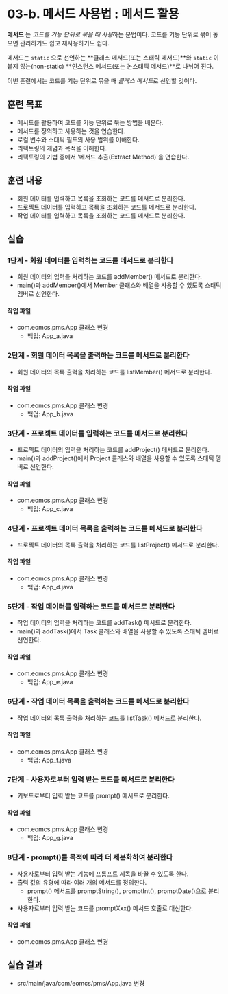 # 03-b. 메서드 사용법 : 메서드 활용

**메서드** 는 *코드를 기능 단위로 묶을 때 사용*하는 문법이다.
코드를 기능 단위로 묶어 놓으면 관리하기도 쉽고 재사용하기도 쉽다.

메서드는 `static` 으로 선언하는 **클래스 메서드(또는 스태틱 메서드)**와
`static` 이 붙지 않는(non-static) **인스턴스 메서드(또는 논스태틱 메서드)**로 나뉘어 진다.

이번 훈련에서는 코드를 기능 단위로 묶을 때 *클래스 메서드*로 선언할 것이다.  

## 훈련 목표

- 메서드를 활용하여 코드를 기능 단위로 묶는 방법을 배운다.
- 메서드를 정의하고 사용하는 것을 연습한다.
- 로컬 변수와 스태틱 필드의 사용 범위를 이해한다.
- 리팩토링의 개념과 목적을 이해한다.
- 리팩토링의 기법 중에서 '메서드 추출(Extract Method)'을 연습한다.

## 훈련 내용

- 회원 데이터를 입력하고 목록을 조회하는 코드를 메서드로 분리한다.
- 프로젝트 데이터를 입력하고 목록을 조회하는 코드를 메서드로 분리한다.
- 작업 데이터를 입력하고 목록을 조회하는 코드를 메서드로 분리한다.

## 실습

### 1단계 - 회원 데이터를 입력하는 코드를 메서드로 분리한다

- 회원 데이터의 입력을 처리하는 코드를 addMember() 메서드로 분리한다.
- main()과 addMember()에서 Member 클래스와 배열을 사용할 수 있도록 스태틱 멤버로 선언한다.

#### 작업 파일

- com.eomcs.pms.App 클래스 변경
  - 백업: App_a.java

### 2단계 - 회원 데이터 목록을 출력하는 코드를 메서드로 분리한다

- 회원 데이터의 목록 출력을 처리하는 코드를 listMember() 메서드로 분리한다.

#### 작업 파일

- com.eomcs.pms.App 클래스 변경
  - 백업: App_b.java

### 3단계 - 프로젝트 데이터를 입력하는 코드를 메서드로 분리한다

- 프로젝트 데이터의 입력을 처리하는 코드를 addProject() 메서드로 분리한다.
- main()과 addProject()에서 Project 클래스와 배열을 사용할 수 있도록 스태틱 멤버로 선언한다.

#### 작업 파일

- com.eomcs.pms.App 클래스 변경
    - 백업: App_c.java

### 4단계 - 프로젝트 데이터 목록을 출력하는 코드를 메서드로 분리한다

- 프로젝트 데이터의 목록 출력을 처리하는 코드를 listProject() 메서드로 분리한다.

#### 작업 파일

- com.eomcs.pms.App 클래스 변경
  - 백업: App_d.java

### 5단계 - 작업 데이터를 입력하는 코드를 메서드로 분리한다

- 작업 데이터의 입력을 처리하는 코드를 addTask() 메서드로 분리한다.
- main()과 addTask()에서 Task 클래스와 배열을 사용할 수 있도록 스태틱 멤버로 선언한다.

#### 작업 파일

- com.eomcs.pms.App 클래스 변경
  - 백업: App_e.java

### 6단계 - 작업 데이터 목록을 출력하는 코드를 메서드로 분리한다

- 작업 데이터의 목록 출력을 처리하는 코드를 listTask() 메서드로 분리한다.

#### 작업 파일

- com.eomcs.pms.App 클래스 변경
  - 백업: App_f.java

### 7단계 - 사용자로부터 입력 받는 코드를 메서드로 분리한다

- 키보드로부터 입력 받는 코드를 prompt() 메서드로 분리한다.

#### 작업 파일

- com.eomcs.pms.App 클래스 변경
  - 백업: App_g.java

### 8단계 - prompt()를 목적에 따라 더 세분화하여 분리한다

- 사용자로부터 입력 받는 기능에 프롬프트 제목을 바꿀 수 있도록 한다.
- 출력 값의 유형에 따라 여러 개의 메서드를 정의한다.
  - prompt() 메서드를 promptString(), promptInt(), promptDate()으로 분리한다.
- 사용자로부터 입력 받는 코드를 promptXxx() 메서드 호출로 대신한다.

#### 작업 파일

- com.eomcs.pms.App 클래스 변경

## 실습 결과

- src/main/java/com/eomcs/pms/App.java 변경
